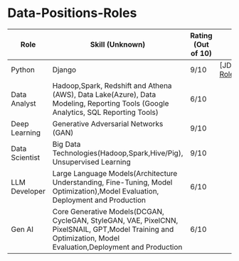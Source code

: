 # Data-Positions-Roles

| **Role**        | **Skill (Unknown)**   | **Rating (Out of 10)** |**Job Description (JD)**                     |
|-----------------|-----------------------|------------------------|---------------------------------------------|
| Python  | Django   | 9/10                   | [JD] (https://github.com/alexvatti/Data-Positions-Roles/blob/main/PYTHON%20DEVELOPER%20Technical%20Skills%20%26%20Certification.pdf)| 
| Data Analyst | Hadoop,Spark, Redshift and Athena (AWS), Data Lake(Azure),  Data Modeling, Reporting Tools (Google Analytics, SQL Reporting Tools)| 6/10   | |
| Deep Learning | Generative Adversarial Networks (GAN)  | 9/10                   |  |
| Data Scientist   |  Big Data Technologies(Hadoop,Spark,Hive/Pig), Unsupervised Learning | 9/10   | |
| LLM Developer    | Large Language Models(Architecture Understanding, Fine-Tuning, Model Optimization),Model Evaluation, Deployment and Production | 6/10     | |
| Gen AI  | Core Generative Models(DCGAN, CycleGAN, StyleGAN, VAE, PixelCNN, PixelSNAIL, GPT,Model Training and Optimization, Model Evaluation,Deployment and Production | 6/10 | |

